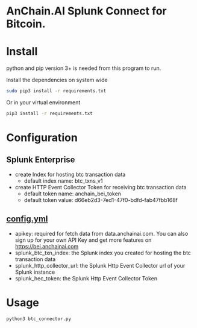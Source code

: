 # AnChain.AI Splunk Connect for Bitcoin.

# Install

python and pip version 3+ is needed from this program to run.

Install the dependencies on system wide

```bash
sudo pip3 install -r requirements.txt
```

Or in your virtual environment

```bash
pip3 install -r requirements.txt
```

# Configuration
## Splunk Enterprise
- create Index for hosting btc transaction data
    - default index name: btc_txns_v1
- create HTTP Event Collector Token for receiving btc transaction data
    - default token name: anchain_bei_token
    - default token value: d66eb2d3-7ed1-47f0-bdfd-fab47fbb168f

## [config.yml](config.yml)
- apikey: required for fetch data from data.anchainai.com. You can also sign up for your own API Key and get more features on https://bei.anchainai.com
- splunk_btc_txn_index: the Splunk index you created for hosting the btc transaction data
- splunk_http_collector_url: the Splunk Http Event Collector url of your Splunk instance
- splunk_hec_token: the Splunk Http Event Collector Token

# Usage
```bash
python3 btc_connector.py
```


